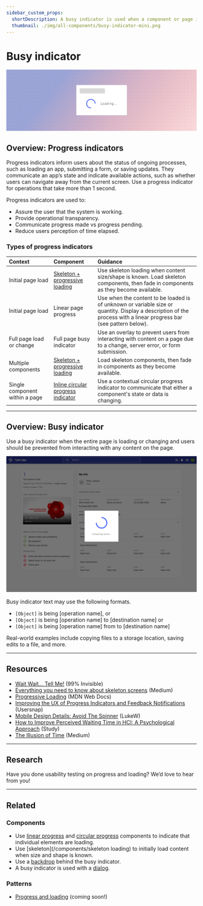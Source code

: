 ```yaml
---
sidebar_custom_props:
  shortDescription: A busy indicator is used when a component or page is loading or changing and prevents users from interacting with content.
  thumbnail: ./img/all-components/busy-indicator-mini.png
---
```


# Busy indicator

<ComponentVisual storybookUrl="https://forge.tylerdev.io/main/?path=/story/components-busy-indicator--default">

![](./images/busy-indicator.png)

</ComponentVisual>

## Overview: Progress indicators

Progress indicators inform users about the status of ongoing processes, such as loading an app, submitting a form, or saving updates. They communicate an app’s state and indicate available actions, such as whether users can navigate away from the current screen. Use a progress indicator for operations that take more than 1 second.

Progress indicators are used to:

- Assure the user that the system is working.
- Provide operational transparency.
- Communicate progress made vs progress pending.
- Reduce users perception of time elapsed.

### Types of progress indicators

| Context                        | Component                               | Guidance
| :------------------------------| :-------------------------------------- | :----------------
| Initial page load              | [Skeleton + progressive loading](#)     | Use skeleton loading when content size/shape is known. Load skeleton components, then fade in components as they become available.
| Initial page load              | Linear page progress                    | Use when the content to be loaded is of unknown or variable size or quantity. Display a description of the process with a linear progress bar (see pattern below).
| Full page load or change       | Full page busy indicator                | Use an overlay to prevent users from interacting with content on a page due to a change, server error, or form submission.
| Multiple components            | [Skeleton + progressive loading](#)     | Load skeleton components, then fade in components as they become available.
| Single component within a page | [Inline circular progress indicator](#) | Use a contextual circular progress indicator to communicate that either a component's state or data is changing.

---

## Overview: Busy indicator

Use a busy indicator when the entire page is loading or changing and users should be prevented from interacting with any content on the page. 

<ImageBlock padded={false} maxWidth="600px">

![Image of a busy indicator with a scrim behind it.](./images/page-busy-indicator.png)

</ImageBlock>

Busy indicator text may use the following formats.

- ` [Object] ` is being [operation name], or
- ` [Object] ` is being [operation name] to [destination name] or
- ` [Object] ` is being [operation name] from to [destination name]

Real-world examples include copying files to a storage location, saving edits to a file, and more.

---

## Resources

- [Wait Wait... Tell Me!](https://99percentinvisible.org/episode/wait-wait-tell-me/transcript/) (99% Invisible)
- [Everything you need to know about skeleton screens](https://uxdesign.cc/what-you-should-know-about-skeleton-screens-a820c45a571a) (Medium)
- [Progressive Loading](https://developer.mozilla.org/en-US/docs/Web/Progressive_web_apps/Loading) (MDN Web Docs)
- [Improving the UX of Progress Indicators and Feedback Notifications](https://usersnap.com/blog/progress-indicators/) (Usersnap)
- [Mobile Design Details: Avoid The Spinner](https://www.lukew.com/ff/entry.asp?1797) (LukeW)
- [How to Improve Perceived Waiting Time in HCI: A Psychological Approach](http://www.guillaumegronier.com/cv/resources/Articles/2013_WorkshopHCI_Gronier.pdf) (Study)
- [The Illusion of Time](https://medium.com/swlh/the-illusion-of-time-8f321fa2f191) (Medium)

---

## Research

Have you done usability testing on progress and loading? We’d love to hear from you! 

---

## Related 

### Components

- Use [linear progress](/components/linear-progress) and [circular progress](/components/progress-and-loading/circular-progress) components to indicate that individual elements are loading.
- Use [skeleton](/components/skeleton loading) to initially load content when size and shape is known. 
- Use a [backdrop](/components/backdrop) behind the busy indicator.
- A busy indicator is used with a [dialog](/components/notifications-and-messages/dialog).

### Patterns

- [Progress and loading](#) (coming soon!)
    